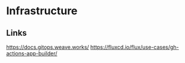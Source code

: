 # Infrastructure 

## Links
https://docs.gitops.weave.works/
https://fluxcd.io/flux/use-cases/gh-actions-app-builder/